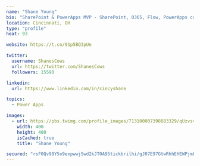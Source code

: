 ```yaml
---
name: "Shane Young"
bio: "SharePoint & PowerApps MVP - SharePoint, O365, Flow, PowerApps consulting? @PowerApps911 | Pure Snark? You found it."
location: Cincinnati, OH
type: "profile"
heat: 93

website: https://t.co/91p5BQ3pUe

twitter:
  username: ShanesCows
  url: https://twitter.com/ShanesCows
  followers: 15590

linkedin:
  url: https://www.linkedin.com/in/cincyshane

topics:
  - Power Apps

images:
  - url: https://pbs.twimg.com/profile_images/713100007398883329/qUzvsvQ3_400x400.jpg
    width: 400
    height: 400
    isCached: true
    title: "Shane Young"

secured: "rsF0Qv98Y5o9expwwjSwd2kJT0A95tickbrilhi/gJ07E97GtwRhhEHEWPjmLqLlqC3q0FJFBbJIuBSp3KjBKttXKNFnm0HRM7UIfPsm0en3Gv9qyaVaHSCykaouKnBZVzaP4YBDI3r5yT0f4Ky8Pkxxzf6Dm/pID7ie2eajn3wIojvUsklDQO1g2M6hcP86aJaY2tt/H/IglhTSPfJqHbEHFQYTGOI8NuqEvy25Aa6YYW1v7zMd9I2eIxyGKyzM0bMnH1/ESa/KgKbcIJ84Nkpp/XWdpr4XsDPju8UWP0TmYep8bYXlFQHU4EIW11LXo5czU5lmSjpbIQ1NuKhLBv64icjwOVxMOXTWm0Khq537WBjfAxSkpAEBMuAvtEFdELwIJuwUp4oM3N/CwzW1YJ1zjVQw7A1TlqPtvxLELrI=;wvm/EpL7wuLVgsCPzM3QqA=="
---
```


